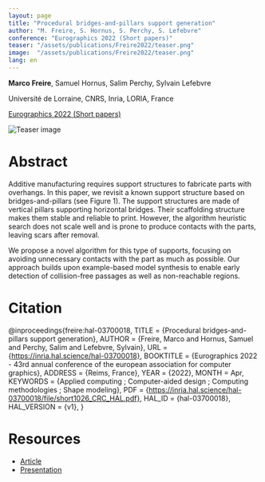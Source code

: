 ```yaml
---
layout: page
title: "Procedural bridges-and-pillars support generation"
author: "M. Freire, S. Hornus, S. Perchy, S. Lefebvre"
conference: "Eurographics 2022 (Short papers)"
teaser: "/assets/publications/Freire2022/teaser.png"
image:  "/assets/publications/Freire2022/teaser.png"
lang: en
---
```


**Marco Freire**, Samuel Hornus, Salim Perchy, Sylvain Lefebvre

Université de Lorraine, CNRS, Inria, LORIA, France

[Eurographics 2022 (Short papers)](https://eg2022.univ-reims.fr/)

![Teaser image](/assets/procsupgen/teaser.png)

# Abstract
Additive manufacturing requires support structures to fabricate parts with overhangs. In this paper, we revisit a known support structure based on bridges-and-pillars (see Figure 1). The support structures are made of vertical pillars supporting horizontal bridges. Their scaffolding structure makes them stable and reliable to print. However, the algorithm heuristic search does not scale well and is prone to produce contacts with the parts, leaving scars after removal.

We propose a novel algorithm for this type of supports, focusing on avoiding unnecessary contacts with the part as much as possible. Our approach builds upon example-based model synthesis to enable early detection of collision-free passages as well as non-reachable regions.

# Citation
  @inproceedings{freire:hal-03700018,
    TITLE = {Procedural bridges-and-pillars support generation},
    AUTHOR = {Freire, Marco and Hornus, Samuel and Perchy, Salim and Lefebvre, Sylvain},
    URL = {https://inria.hal.science/hal-03700018},
    BOOKTITLE = {Eurographics 2022 - 43rd annual conference of the european association for computer graphics},
    ADDRESS = {Reims, France},
    YEAR = {2022},
    MONTH = Apr,
    KEYWORDS = {Applied computing ; Computer-aided design ; Computing methodologies ; Shape modeling},
    PDF = {https://inria.hal.science/hal-03700018/file/short1026_CRC_HAL.pdf},
    HAL_ID = {hal-03700018},
    HAL_VERSION = {v1},
  }

# Resources
- [Article](https://inria.hal.science/hal-03700018v1)
- [Presentation](https://youtu.be/qIaaVgvc0-A)
